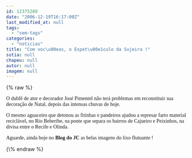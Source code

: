 ```yaml
---
id: 12375280
date: "2006-12-19T16:17:00Z"
last_modified_at: null
tags:
  - "sem-tags"
categories:
  - "noticias"
title: "Com voc\u00eas, o Espet\u00e1culo da Sujeira !"
sutia: null
chapeu: null
autor: null
imagem: null
---
```

{\% raw %}
<p><P><FONT face=Verdana>O dublê de ator e decorador José Pimentel não terá problemas em reconstituir sua decoração de Natal, depois das intensas chuvas de hoje.</FONT></P></p>
<p><P><FONT face=Verdana>O mesmo aguaceiro que detonou as fitinhas e pandeiros ajudou a represar farto material reciclável, no Rio Beberibe, na ponte que separa os bairros de Cajueiro e Peixinhos, na divisa entre o Recife e Olinda.</FONT></P></p>
<p><P><FONT face=Verdana>Aguarde, ainda hoje no <STRONG>Blog do JC</STRONG> as belas imagens do lixo flutuante ! </FONT></P> </p>
{\% endraw %}